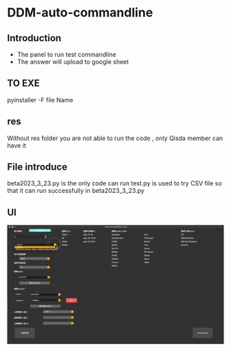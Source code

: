 # DDM-auto-commandline

## Introduction 
* The panel to run test commandline
* The answer will upload to google sheet

## TO EXE
pyinstaller -F file Name

## res
Without res folder you are not able to run the code , only Qisda member can have it

## File introduce
beta2023_3_23.py is the only code can run
test.py is used to try CSV file so that it can run successfully in beta2023_3_23.py

## UI
![image](https://github.com/leo-play-code/DDM-auto-commandline/blob/main/demo.gif)

